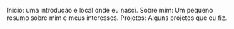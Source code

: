Inicio: uma introdução e local onde eu nasci.
Sobre mim: Um pequeno resumo sobre mim e meus interesses.
Projetos: Alguns projetos que eu fiz.